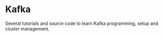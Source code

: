 # Kafka

Several tutorials and source code to learn Kafka programming, setup and cluster management.
